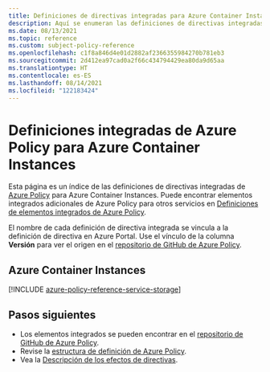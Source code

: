 ```yaml
---
title: Definiciones de directivas integradas para Azure Container Instances
description: Aquí se enumeran las definiciones de directivas integradas de Azure Policy para Azure Container Instances. Estas definiciones de directivas integradas proporcionan enfoques comunes para administrar los recursos de Azure.
ms.date: 08/13/2021
ms.topic: reference
ms.custom: subject-policy-reference
ms.openlocfilehash: c1f8a846d4e01d2882af2366355984270b781eb3
ms.sourcegitcommit: 2d412ea97cad0a2f66c434794429ea80da9d65aa
ms.translationtype: HT
ms.contentlocale: es-ES
ms.lasthandoff: 08/14/2021
ms.locfileid: "122183424"
---
```

# <a name="azure-policy-built-in-definitions-for-azure-container-instances"></a>Definiciones integradas de Azure Policy para Azure Container Instances

Esta página es un índice de las definiciones de directivas integradas de [Azure Policy](../governance/policy/overview.md) para Azure Container Instances. Puede encontrar elementos integrados adicionales de Azure Policy para otros servicios en [Definiciones de elementos integrados de Azure Policy](../governance/policy/samples/built-in-policies.md).

El nombre de cada definición de directiva integrada se vincula a la definición de directiva en Azure Portal. Use el vínculo de la columna **Versión** para ver el origen en el [repositorio de GitHub de Azure Policy](https://github.com/Azure/azure-policy).

## <a name="azure-container-instances"></a>Azure Container Instances

[!INCLUDE [azure-policy-reference-service-storage](../../includes/policy/reference/byrp/microsoft.containerinstance.md)]

## <a name="next-steps"></a>Pasos siguientes

- Los elementos integrados se pueden encontrar en el [repositorio de GitHub de Azure Policy](https://github.com/Azure/azure-policy).
- Revise la [estructura de definición de Azure Policy](../governance/policy/concepts/definition-structure.md).
- Vea la [Descripción de los efectos de directivas](../governance/policy/concepts/effects.md).
